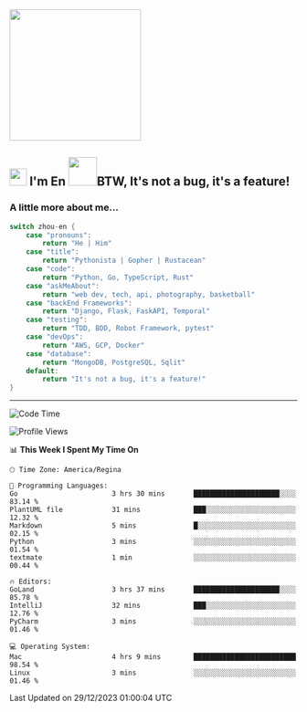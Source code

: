 <img align='center' src="https://media.giphy.com/media/GP1TJJSV4Ys1r64q2A/giphy.gif" width="230">

<h2><img src="https://emojis.slackmojis.com/emojis/images/1531849430/4246/blob-sunglasses.gif?1531849430" width="30"/> I'm En <img src="https://media.giphy.com/media/12oufCB0MyZ1Go/giphy.gif" width="50">BTW, It's not a bug, it's a feature!</h2>


<!-- <img align='right' src="https://media.giphy.com/media/M9gbBd9nbDrOTu1Mqx/giphy.gif" width="230"> -->


### A little more about me... 
<!--
```javascript
const zhou-en = {
    pronouns: "He" | "Him",
    title: "Pythonista" | "Gopher" | "Rustacean",
    code: ["Python", "Go", "Rust", "TypeScript"],
    askMeAbout: ["web dev", "tech", "app dev", "photography"],
    technologies: {
        backEnd: {
            python: ["Django", "Flask", "FaskAPI"],
            go: []
        },
        scraping: ["selenium", "scrapy", "spider"],
        testing: ["Robot Framework"],
        devOps: ["AWS", "Docker", "GCP", "Nginx"],
        databases: ["mongo", "postgresql", "sqlite"],
        misc: ["Firebase", "Heroku"]
    },
    architecture: ["Event Driven Architecture", "Microservices"],
    currentFocus: ["Temporal", "Rust"],
    funFact: "It's not a bug, it's a feature!"
};
```
  -->

```go
switch zhou-en {
    case "pronouns":
        return "He | Him"
    case "title":
        return "Pythonista | Gopher | Rustacean"
    case "code":
        return "Python, Go, TypeScript, Rust"
    case "askMeAbout":
        return "web dev, tech, api, photography, basketball"
    case "backEnd Frameworks":
        return "Django, Flask, FaskAPI, Temporal"
    case "testing":
        return "TDD, BDD, Robot Framework, pytest"
    case "devOps":
        return "AWS, GCP, Docker"
    case "database":
        return "MongoDB, PostgreSQL, Sqlit"
    default:
        return "It's not a bug, it's a feature!"
}
```




---
<!--START_SECTION:waka-->
![Code Time](http://img.shields.io/badge/Code%20Time-1%2C131%20hrs%2052%20mins-blue)

![Profile Views](http://img.shields.io/badge/Profile%20Views-0-blue)

📊 **This Week I Spent My Time On** 

```text
🕑︎ Time Zone: America/Regina

💬 Programming Languages: 
Go                       3 hrs 30 mins       █████████████████████░░░░   83.14 % 
PlantUML file            31 mins             ███░░░░░░░░░░░░░░░░░░░░░░   12.32 % 
Markdown                 5 mins              █░░░░░░░░░░░░░░░░░░░░░░░░   02.15 % 
Python                   3 mins              ░░░░░░░░░░░░░░░░░░░░░░░░░   01.54 % 
textmate                 1 min               ░░░░░░░░░░░░░░░░░░░░░░░░░   00.44 % 

🔥 Editors: 
GoLand                   3 hrs 37 mins       █████████████████████░░░░   85.78 % 
IntelliJ                 32 mins             ███░░░░░░░░░░░░░░░░░░░░░░   12.76 % 
PyCharm                  3 mins              ░░░░░░░░░░░░░░░░░░░░░░░░░   01.46 % 

💻 Operating System: 
Mac                      4 hrs 9 mins        █████████████████████████   98.54 % 
Linux                    3 mins              ░░░░░░░░░░░░░░░░░░░░░░░░░   01.46 % 
```


 Last Updated on 29/12/2023 01:00:04 UTC
<!--END_SECTION:waka-->
